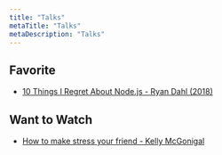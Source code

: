 ```yaml
---
title: "Talks"
metaTitle: "Talks"
metaDescription: "Talks"
---
```


Favorite
--------

-	[10 Things I Regret About Node.js - Ryan Dahl (2018)](https://www.youtube.com/watch?v=M3BM9TB-8yA)

Want to Watch
-------------

-	[How to make stress your friend - Kelly McGonigal](https://www.youtube.com/watch?v=RcGyVTAoXEU)
